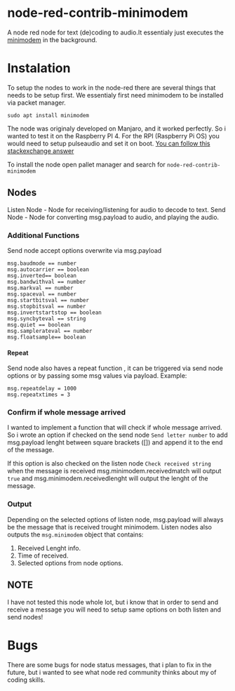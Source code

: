 # node-red-contrib-minimodem
A node red node for text (de)coding to audio.It essentialy just executes the <a href="http://www.whence.com/minimodem/" target="_blank">minimodem</a> in the background.

# Instalation

To setup the nodes to work in the node-red there are several things that needs to be setup first.
We essentialy first need minimodem to be installed via packet manager.
```
sudo apt install minimodem
```
The node was originaly developed on Manjaro, and it worked perfectly. 
So i wanted to test it on the Raspberry PI 4. 
For the RPI (Raspberry Pi OS) you would need to setup pulseaudio and set it on boot.
<a href="https://raspberrypi.stackexchange.com/questions/639/how-to-get-pulseaudio-running/44767#44767" target="_blank"> You can follow this stackexchange answer</a>

To install the node open pallet manager and search for
``
 node-red-contrib-minimodem
``

## Nodes
Listen Node - Node for receiving/listening for audio to decode to text.
Send Node - Node for converting msg.payload to audio, and playing the audio.

### Additional Functions 
Send node accept options overwrite via msg.payload
```
msg.baudmode == number
msg.autocarrier == boolean
msg.inverted== boolean
msg.bandwithval == number
msg.markval == number
msg.spaceval == number
msg.startbitsval == number
msg.stopbitsval == number
msg.invertstartstop == boolean
msg.syncbyteval == string
msg.quiet == boolean
msg.samplerateval == number
msg.floatsample== boolean
```

#### Repeat
Send node also haves a repeat function , it can be triggered via send node options or by passing some msg values via payload.
Example:
``` 
msg.repeatdelay = 1000 
msg.repeatxtimes = 3
```
### Confirm if whole message arrived

I wanted to implement a function that will check if whole message arrived.
So i wrote an option if checked on the send node ``Send letter number`` to add msg.payload lenght between square brackets ([]) and append it to the end of the message.

If this option is also checked on the listen node ``Check received string`` when the message is received msg.minimodem.receivedmatch will output `true` and msg.minimodem.receivedlenght will output the lenght of the message.

### Output 
Depending on the selected options of listen node, msg.payload will always be the message that is received trought minimodem. 
Listen nodes also outputs the `msg.minimodem` object that contains:
1. Received Lenght info.
2. Time of received. 
3. Selected options from node options.

## NOTE
I have not tested this node whole lot, but i know that in order to send and receive a message you will need to setup same options on both listen and send nodes!

# Bugs 
There are some bugs for node status messages, that i plan to fix in the future, but i wanted to see what node red community thinks about my of coding skills. 





